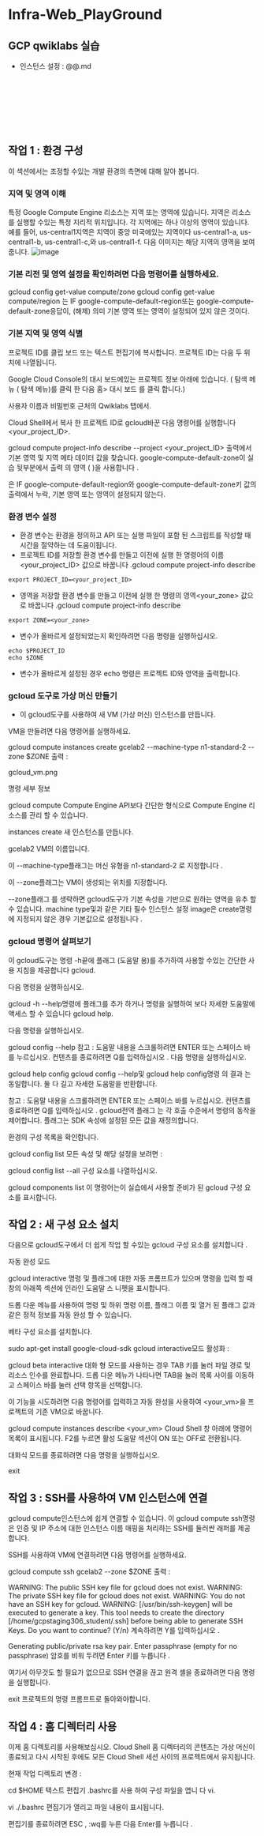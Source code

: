 # Infra-Web_PlayGround

## GCP qwiklabs 실습
- 인스턴스 설정 : @@.md

<br><br><br><br><br><br>

## 작업 1 : 환경 구성
이 섹션에서는 조정할 수있는 개발 환경의 측면에 대해 알아 봅니다.

### 지역 및 영역 이해
특정 Google Compute Engine 리소스는 지역 또는 영역에 있습니다. 지역은 리소스를 실행할 수있는 특정 지리적 위치입니다. 각 지역에는 하나 이상의 영역이 있습니다. 예를 들어, us-central1지역은 지역이 중앙 미국에있는 지역이다 us-central1-a, us-central1-b, us-central1-c,와 us-central1-f. 다음 이미지는 해당 지역의 영역을 보여줍니다.
![image](https://user-images.githubusercontent.com/31065684/121498849-ca2df480-ca17-11eb-8f4c-59bdcffae11b.png)

### 기본 리전 및 영역 설정을 확인하려면 다음 명령어를 실행하세요.

gcloud config get-value compute/zone
gcloud config get-value compute/region
는 IF google-compute-default-region또는 google-compute-default-zone응답이, (해제) 의미 기본 영역 또는 영역이 설정되어 있지 않은 것이다.

### 기본 지역 및 영역 식별
프로젝트 ID를 클립 보드 또는 텍스트 편집기에 복사합니다. 프로젝트 ID는 다음 두 위치에 나열됩니다.

Google Cloud Console의 대시 보드에있는 프로젝트 정보 아래에 있습니다. ( 탐색 메뉴 ( 탐색 메뉴)를 클릭 한 다음 홈> 대시 보드 를 클릭 합니다.)

사용자 이름과 비밀번호 근처의 Qwiklabs 탭에서.

Cloud Shell에서 복사 한 프로젝트 ID로 gcloud바꾼 다음 명령어를 실행합니다 <your_project_ID>.

gcloud compute project-info describe --project <your_project_ID>
출력에서 기본 영역 및 지역 메타 데이터 값을 찾습니다. google-compute-default-zone이 실습 뒷부분에서 출력 의 영역 ( )을 사용합니다 .

은 IF google-compute-default-region와 google-compute-default-zone키 값의 출력에서 누락, 기본 영역 또는 영역이 설정되지 않는다.


### 환경 변수 설정
- 환경 변수는 환경을 정의하고 API 또는 실행 파일이 포함 된 스크립트를 작성할 때 시간을 절약하는 데 도움이됩니다.
- 프로젝트 ID를 저장할 환경 변수를 만들고 이전에 실행 한 명령어의 이름<your_project_ID> 값으로 바꿉니다 .gcloud compute project-info describe
```
export PROJECT_ID=<your_project_ID>
```
- 영역을 저장할 환경 변수를 만들고 이전에 실행 한 명령의 영역<your_zone> 값으로 바꿉니다 .gcloud compute project-info describe
```
export ZONE=<your_zone>
```
- 변수가 올바르게 설정되었는지 확인하려면 다음 명령을 실행하십시오.
```
echo $PROJECT_ID
echo $ZONE
```
- 변수가 올바르게 설정된 경우 echo 명령은 프로젝트 ID와 영역을 출력합니다.

### gcloud 도구로 가상 머신 만들기
- 이 gcloud도구를 사용하여 새 VM (가상 머신) 인스턴스를 만듭니다.

VM을 만들려면 다음 명령어를 실행하세요.

gcloud compute instances create gcelab2 --machine-type n1-standard-2 --zone $ZONE
출력 :

gcloud_vm.png

명령 세부 정보

gcloud compute Compute Engine API보다 간단한 형식으로 Compute Engine 리소스를 관리 할 수 ​​있습니다.

instances create 새 인스턴스를 만듭니다.

gcelab2 VM의 이름입니다.

이 --machine-type플래그는 머신 유형을 n1-standard-2 로 지정합니다 .

이 --zone플래그는 VM이 ​​생성되는 위치를 지정합니다.

--zone플래그 를 생략하면 gcloud도구가 기본 속성을 기반으로 원하는 영역을 유추 할 수 있습니다. machine type및과 같은 기타 필수 인스턴스 설정 image은 create명령에 지정되지 않은 경우 기본값으로 설정됩니다 .

### gcloud 명령어 살펴보기
이 gcloud도구는 명령 -h끝에 플래그 (도움말 용)를 추가하여 사용할 수있는 간단한 사용 지침을 제공합니다 gcloud.

다음 명령을 실행하십시오.

gcloud -h
--help명령에 플래그를 추가 하거나 명령을 실행하여 보다 자세한 도움말에 액세스 할 수 있습니다 gcloud help.

다음 명령을 실행하십시오.

gcloud config --help
참고 : 도움말 내용을 스크롤하려면 ENTER 또는 스페이스 바를 누르십시오. 컨텐츠를 종료하려면 Q를 입력하십시오 .
다음 명령을 실행하십시오.

gcloud help config
gcloud config --help및 gcloud help config명령 의 결과 는 동일합니다. 둘 다 길고 자세한 도움말을 반환합니다.

참고 : 도움말 내용을 스크롤하려면 ENTER 또는 스페이스 바를 누르십시오. 컨텐츠를 종료하려면 Q를 입력하십시오 .
gcloud전역 플래그 는 각 호출 수준에서 명령의 동작을 제어합니다. 플래그는 SDK 속성에 설정된 모든 값을 재정의합니다.

환경의 구성 목록을 확인합니다.

gcloud config list
모든 속성 및 해당 설정을 보려면 :

gcloud config list --all
구성 요소를 나열하십시오.

gcloud components list
이 명령어는이 실습에서 사용할 준비가 된 gcloud 구성 요소를 표시합니다.

## 작업 2 : 새 구성 요소 설치
다음으로 gcloud도구에서 더 쉽게 작업 할 수있는 gcloud 구성 요소를 설치합니다 .

자동 완성 모드

gcloud interactive 명령 및 플래그에 대한 자동 프롬프트가 있으며 명령을 입력 할 때 창의 아래쪽 섹션에 인라인 도움말 스 니펫을 표시합니다.

드롭 다운 메뉴를 사용하여 명령 및 하위 명령 이름, 플래그 이름 및 열거 된 플래그 값과 같은 정적 정보를 자동 완성 할 수 있습니다.

베타 구성 요소를 설치합니다.

sudo apt-get install google-cloud-sdk
gcloud interactive모드 활성화 :

gcloud beta interactive
대화 형 모드를 사용하는 경우 TAB 키를 눌러 파일 경로 및 리소스 인수를 완료합니다. 드롭 다운 메뉴가 나타나면 TAB을 눌러 목록 사이를 이동하고 스페이스 바를 눌러 선택 항목을 선택합니다.

이 기능을 시도하려면 다음 명령어를 입력하고 자동 완성을 사용하여 <your_vm>을 프로젝트의 기존 VM으로 바꿉니다.

gcloud compute instances describe <your_vm>
Cloud Shell 창 아래에 명령어 목록이 표시됩니다. F2를 누르면 활성 도움말 섹션이 ON 또는 OFF로 전환됩니다.

대화식 모드를 종료하려면 다음 명령을 실행하십시오.

exit

## 작업 3 : SSH를 사용하여 VM 인스턴스에 연결
gcloud compute인스턴스에 쉽게 연결할 수 있습니다. 이 gcloud compute ssh명령은 인증 및 IP 주소에 대한 인스턴스 이름 매핑을 처리하는 SSH를 둘러싼 래퍼를 제공합니다.

SSH를 사용하여 VM에 연결하려면 다음 명령어를 실행하세요.

gcloud compute ssh gcelab2 --zone $ZONE
출력 :

WARNING: The public SSH key file for gcloud does not exist.
WARNING: The private SSH key file for gcloud does not exist.
WARNING: You do not have an SSH key for gcloud.
WARNING: [/usr/bin/ssh-keygen] will be executed to generate a key.
This tool needs to create the directory
[/home/gcpstaging306_student/.ssh] before being able to generate SSH Keys.
Do you want to continue? (Y/n)
계속하려면 Y를 입력하십시오 .

Generating public/private rsa key pair.
Enter passphrase (empty for no passphrase)
암호를 비워 두려면 Enter 키를 누릅니다 .

여기서 아무것도 할 필요가 없으므로 SSH 연결을 끊고 원격 셸을 종료하려면 다음 명령을 실행합니다.

exit
프로젝트의 명령 프롬프트로 돌아와야합니다.

## 작업 4 : 홈 디렉터리 사용
이제 홈 디렉토리를 사용해보십시오. Cloud Shell 홈 디렉터리의 콘텐츠는 가상 머신이 종료되고 다시 시작된 후에도 모든 Cloud Shell 세션 사이의 프로젝트에서 유지됩니다.

현재 작업 디렉토리 변경 :

cd $HOME
텍스트 편집기 .bashrc를 사용 하여 구성 파일을 엽니 다 vi.

vi ./.bashrc
편집기가 열리고 파일 내용이 표시됩니다.

편집기를 종료하려면 ESC , :wq를 누른 다음 Enter를 누릅니다 .
